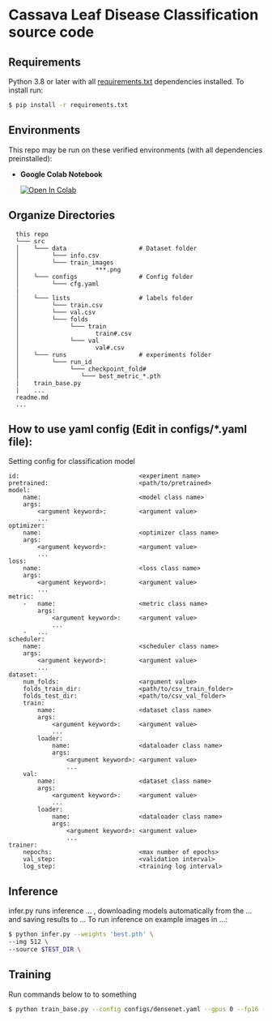# **Cassava Leaf Disease Classification source code**

## **Requirements**

Python 3.8 or later with all [requirements.txt](./requirements.txt) dependencies installed. To install run:
```bash
$ pip install -r requirements.txt
```


## **Environments**
This repo may be run on these verified environments (with all dependencies preinstalled):

- **Google Colab Notebook** 

    <a href="link"><img src="https://colab.research.google.com/assets/colab-badge.svg" alt="Open In Colab"></a>

## **Organize Directories**

```
  this repo
  └─── src                        
  │    └─── data                    # Dataset folder               
  │         └─── info.csv
  │         └─── train_images
  │                     ***.png
  │    └─── configs                 # Config folder                                          
  │         └─── cfg.yaml
  |              
  │    └─── lists                   # labels folder               
  │         └─── train.csv
  │         └─── val.csv
  │         └─── folds
  │              └─── train
  │                     train#.csv
  │              └─── val
  │                     val#.csv
  │    └─── runs                    # experiments folder               
  │         └─── run_id
  │              └─── checkpoint_fold#
  │                 └─── best_metric_*.pth
  |    train_base.py      
  |    ...                  
  readme.md
  ...
```
## **How to use yaml config (Edit in configs/\*.yaml file):**
Setting config for classification model
```
id:                                 <experiment name>
pretrained:                         <path/to/pretrained>
model:
    name:                           <model class name>
    args:
        <argument keyword>:         <argument value>
        ...
optimizer:
    name:                           <optimizer class name>
    args:
        <argument keyword>:         <argument value>
        ...
loss:
    name:                           <loss class name> 
    args:
        <argument keyword>:         <argument value>
        ...
metric:
    -   name:                       <metric class name> 
        args:
            <argument keyword>:     <argument value>
            ...
    -   ...
scheduler:
    name:                           <scheduler class name>
    args:
        <argument keyword>:         <argument value>
        ...
dataset:
    num_folds:                      <argument value>
    folds_train_dir:                <path/to/csv_train_folder>
    folds_test_dir:                 <path/to/csv_val_folder>
    train:
        name:                       <dataset class name>
        args:
            <argument keyword>:     <argument value>
            ...
        loader:
            name:                   <dataloader class name>
            args:
                <argument keyword>: <argument value>
                ...
    val:
        name:                       <dataset class name>
        args:
            <argument keyword>:     <argument value>
            ...
        loader:
            name:                   <dataloader class name>
            args:
                <argument keyword>: <argument value>
                ...
trainer: 
    nepochs:                        <max number of epochs>
    val_step:                       <validation interval>
    log_step:                       <training log interval>
```
## **Inference**

infer.py runs inference ... , downloading models automatically from the ... and saving results to ...
To run inference on example images in ...:
```bash
$ python infer.py --weights 'best.pth' \
--img 512 \
--source $TEST_DIR \
```
## **Training**

Run commands below to to something
```bash
$ python train_base.py --config configs/densenet.yaml --gpus 0 --fp16 --verbose
```

